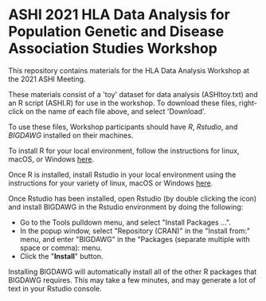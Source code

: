 # ASHI 2021 HLA Data Analysis for Population Genetic and Disease Association Studies Workshop
This repository contains materials for the HLA Data Analysis Workshop at the 2021 ASHI Meeting.

These materials consist of a 'toy' dataset for data analysis (ASHItoy.txt) and an R script (ASHI.R) for use in the workshop. To download these files, right-click on the name of each file above, and select 'Download'.

To use these files, Workshop participants should have *R*, *Rstudio*, and *BIGDAWG* installed on their machines. 

To install R for your local environment, follow the instructions for linux, macOS, or Windows [here](https://cran.r-project.org).

Once R is installed, install Rstudio in your local environment using the instructions for your variety of linux, macOS or Windows [here](https://www.rstudio.com/products/rstudio/download/#download).

Once Rstudio has been installed, open Rstudio (by double clicking the icon) and install BIGDAWG in the Rstudio environment by doing the following:
- Go to the Tools pulldown menu, and select "Install Packages ...".
- In the popup window, select "Repository (CRAN)" in the "Install from:" menu, and enter "BIGDAWG" in the "Packages (separate multiple with space or comma): menu.
- Click the "**Install**" button.

Installing BIGDAWG will automatically install all of the other R packages that BIGDAWG requires. This may take a few minutes, and may generate a lot of text in your Rstudio console. 

